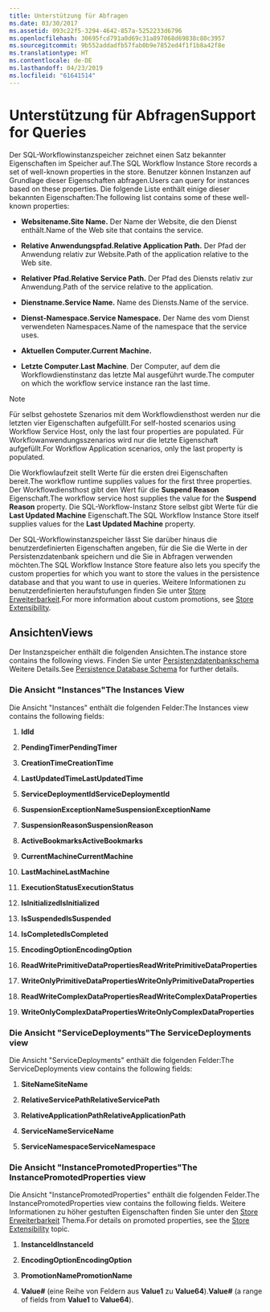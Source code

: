 ```yaml
---
title: Unterstützung für Abfragen
ms.date: 03/30/2017
ms.assetid: 093c22f5-3294-4642-857a-5252233d6796
ms.openlocfilehash: 30695fcd791a0d69c31a897068d69838c80c3957
ms.sourcegitcommit: 9b552addadfb57fab0b9e7852ed4f1f1b8a42f8e
ms.translationtype: HT
ms.contentlocale: de-DE
ms.lasthandoff: 04/23/2019
ms.locfileid: "61641514"
---
```

# <a name="support-for-queries"></a><span data-ttu-id="be34d-102">Unterstützung für Abfragen</span><span class="sxs-lookup"><span data-stu-id="be34d-102">Support for Queries</span></span>
<span data-ttu-id="be34d-103">Der SQL-Workflowinstanzspeicher zeichnet einen Satz bekannter Eigenschaften im Speicher auf.</span><span class="sxs-lookup"><span data-stu-id="be34d-103">The SQL Workflow Instance Store records a set of well-known properties in the store.</span></span> <span data-ttu-id="be34d-104">Benutzer können Instanzen auf Grundlage dieser Eigenschaften abfragen.</span><span class="sxs-lookup"><span data-stu-id="be34d-104">Users can query for instances based on these properties.</span></span> <span data-ttu-id="be34d-105">Die folgende Liste enthält einige dieser bekannten Eigenschaften:</span><span class="sxs-lookup"><span data-stu-id="be34d-105">The following list contains some of these well-known properties:</span></span>  
  
- <span data-ttu-id="be34d-106">**Websitename.**</span><span class="sxs-lookup"><span data-stu-id="be34d-106">**Site Name.**</span></span> <span data-ttu-id="be34d-107">Der Name der Website, die den Dienst enthält.</span><span class="sxs-lookup"><span data-stu-id="be34d-107">Name of the Web site that contains the service.</span></span>  
  
- <span data-ttu-id="be34d-108">**Relative Anwendungspfad.**</span><span class="sxs-lookup"><span data-stu-id="be34d-108">**Relative Application Path.**</span></span> <span data-ttu-id="be34d-109">Der Pfad der Anwendung relativ zur Website.</span><span class="sxs-lookup"><span data-stu-id="be34d-109">Path of the application relative to the Web site.</span></span>  
  
- <span data-ttu-id="be34d-110">**Relativer Pfad.**</span><span class="sxs-lookup"><span data-stu-id="be34d-110">**Relative Service Path.**</span></span> <span data-ttu-id="be34d-111">Der Pfad des Diensts relativ zur Anwendung.</span><span class="sxs-lookup"><span data-stu-id="be34d-111">Path of the service relative to the application.</span></span>  
  
- <span data-ttu-id="be34d-112">**Dienstname.**</span><span class="sxs-lookup"><span data-stu-id="be34d-112">**Service Name.**</span></span> <span data-ttu-id="be34d-113">Name des Diensts.</span><span class="sxs-lookup"><span data-stu-id="be34d-113">Name of the service.</span></span>  
  
- <span data-ttu-id="be34d-114">**Dienst-Namespace.**</span><span class="sxs-lookup"><span data-stu-id="be34d-114">**Service Namespace.**</span></span> <span data-ttu-id="be34d-115">Der Name des vom Dienst verwendeten Namespaces.</span><span class="sxs-lookup"><span data-stu-id="be34d-115">Name of the namespace that the service uses.</span></span>  
  
- <span data-ttu-id="be34d-116">**Aktuellen Computer.**</span><span class="sxs-lookup"><span data-stu-id="be34d-116">**Current Machine.**</span></span>  
  
- <span data-ttu-id="be34d-117">**Letzte Computer**.</span><span class="sxs-lookup"><span data-stu-id="be34d-117">**Last Machine**.</span></span> <span data-ttu-id="be34d-118">Der Computer, auf dem die Workflowdienstinstanz das letzte Mal ausgeführt wurde.</span><span class="sxs-lookup"><span data-stu-id="be34d-118">The computer on which the workflow service instance ran the last time.</span></span>  
  
> [!NOTE]
>  <span data-ttu-id="be34d-119">Für selbst gehostete Szenarios mit dem Workflowdiensthost werden nur die letzten vier Eigenschaften aufgefüllt.</span><span class="sxs-lookup"><span data-stu-id="be34d-119">For self-hosted scenarios using Workflow Service Host, only the last four properties are populated.</span></span> <span data-ttu-id="be34d-120">Für Workflowanwendungsszenarios wird nur die letzte Eigenschaft aufgefüllt.</span><span class="sxs-lookup"><span data-stu-id="be34d-120">For Workflow Application scenarios, only the last property is populated.</span></span>  
  
 <span data-ttu-id="be34d-121">Die Workflowlaufzeit stellt Werte für die ersten drei Eigenschaften bereit.</span><span class="sxs-lookup"><span data-stu-id="be34d-121">The workflow runtime supplies values for the first three properties.</span></span> <span data-ttu-id="be34d-122">Der Workflowdiensthost gibt den Wert für die **Suspend Reason** Eigenschaft.</span><span class="sxs-lookup"><span data-stu-id="be34d-122">The workflow service host supplies the value for the **Suspend Reason** property.</span></span> <span data-ttu-id="be34d-123">Die SQL-Workflow-Instanz Store selbst gibt Werte für die **Last Updated Machine** Eigenschaft.</span><span class="sxs-lookup"><span data-stu-id="be34d-123">The SQL Workflow Instance Store itself supplies values for the **Last Updated Machine** property.</span></span>  
  
 <span data-ttu-id="be34d-124">Der SQL-Workflowinstanzspeicher lässt Sie darüber hinaus die benutzerdefinierten Eigenschaften angeben, für die Sie die Werte in der Persistenzdatenbank speichern und die Sie in Abfragen verwenden möchten.</span><span class="sxs-lookup"><span data-stu-id="be34d-124">The SQL Workflow Instance Store feature also lets you specify the custom properties for which you want to store the values in the persistence database and that you want to use in queries.</span></span> <span data-ttu-id="be34d-125">Weitere Informationen zu benutzerdefinierten heraufstufungen finden Sie unter [Store Erweiterbarkeit](store-extensibility.md).</span><span class="sxs-lookup"><span data-stu-id="be34d-125">For more information about custom promotions, see [Store Extensibility](store-extensibility.md).</span></span>  
  
## <a name="views"></a><span data-ttu-id="be34d-126">Ansichten</span><span class="sxs-lookup"><span data-stu-id="be34d-126">Views</span></span>  
 <span data-ttu-id="be34d-127">Der Instanzspeicher enthält die folgenden Ansichten.</span><span class="sxs-lookup"><span data-stu-id="be34d-127">The instance store contains the following views.</span></span> <span data-ttu-id="be34d-128">Finden Sie unter [Persistenzdatenbankschema](persistence-database-schema.md) Weitere Details.</span><span class="sxs-lookup"><span data-stu-id="be34d-128">See [Persistence Database Schema](persistence-database-schema.md) for further details.</span></span>  
  
### <a name="the-instances-view"></a><span data-ttu-id="be34d-129">Die Ansicht "Instances"</span><span class="sxs-lookup"><span data-stu-id="be34d-129">The Instances View</span></span>  
 <span data-ttu-id="be34d-130">Die Ansicht "Instances" enthält die folgenden Felder:</span><span class="sxs-lookup"><span data-stu-id="be34d-130">The Instances view contains the following fields:</span></span>  
  
1. <span data-ttu-id="be34d-131">**Id**</span><span class="sxs-lookup"><span data-stu-id="be34d-131">**Id**</span></span>  
  
2. <span data-ttu-id="be34d-132">**PendingTimer**</span><span class="sxs-lookup"><span data-stu-id="be34d-132">**PendingTimer**</span></span>  
  
3. <span data-ttu-id="be34d-133">**CreationTime**</span><span class="sxs-lookup"><span data-stu-id="be34d-133">**CreationTime**</span></span>  
  
4. <span data-ttu-id="be34d-134">**LastUpdatedTime**</span><span class="sxs-lookup"><span data-stu-id="be34d-134">**LastUpdatedTime**</span></span>  
  
5. <span data-ttu-id="be34d-135">**ServiceDeploymentId**</span><span class="sxs-lookup"><span data-stu-id="be34d-135">**ServiceDeploymentId**</span></span>  
  
6. <span data-ttu-id="be34d-136">**SuspensionExceptionName**</span><span class="sxs-lookup"><span data-stu-id="be34d-136">**SuspensionExceptionName**</span></span>  
  
7. <span data-ttu-id="be34d-137">**SuspensionReason**</span><span class="sxs-lookup"><span data-stu-id="be34d-137">**SuspensionReason**</span></span>  
  
8. <span data-ttu-id="be34d-138">**ActiveBookmarks**</span><span class="sxs-lookup"><span data-stu-id="be34d-138">**ActiveBookmarks**</span></span>  
  
9. <span data-ttu-id="be34d-139">**CurrentMachine**</span><span class="sxs-lookup"><span data-stu-id="be34d-139">**CurrentMachine**</span></span>  
  
10. <span data-ttu-id="be34d-140">**LastMachine**</span><span class="sxs-lookup"><span data-stu-id="be34d-140">**LastMachine**</span></span>  
  
11. <span data-ttu-id="be34d-141">**ExecutionStatus**</span><span class="sxs-lookup"><span data-stu-id="be34d-141">**ExecutionStatus**</span></span>  
  
12. <span data-ttu-id="be34d-142">**IsInitialized**</span><span class="sxs-lookup"><span data-stu-id="be34d-142">**IsInitialized**</span></span>  
  
13. <span data-ttu-id="be34d-143">**IsSuspended**</span><span class="sxs-lookup"><span data-stu-id="be34d-143">**IsSuspended**</span></span>  
  
14. <span data-ttu-id="be34d-144">**IsCompleted**</span><span class="sxs-lookup"><span data-stu-id="be34d-144">**IsCompleted**</span></span>  
  
15. <span data-ttu-id="be34d-145">**EncodingOption**</span><span class="sxs-lookup"><span data-stu-id="be34d-145">**EncodingOption**</span></span>  
  
16. <span data-ttu-id="be34d-146">**ReadWritePrimitiveDataProperties**</span><span class="sxs-lookup"><span data-stu-id="be34d-146">**ReadWritePrimitiveDataProperties**</span></span>  
  
17. <span data-ttu-id="be34d-147">**WriteOnlyPrimitiveDataProperties**</span><span class="sxs-lookup"><span data-stu-id="be34d-147">**WriteOnlyPrimitiveDataProperties**</span></span>  
  
18. <span data-ttu-id="be34d-148">**ReadWriteComplexDataProperties**</span><span class="sxs-lookup"><span data-stu-id="be34d-148">**ReadWriteComplexDataProperties**</span></span>  
  
19. <span data-ttu-id="be34d-149">**WriteOnlyComplexDataProperties**</span><span class="sxs-lookup"><span data-stu-id="be34d-149">**WriteOnlyComplexDataProperties**</span></span>  
  
### <a name="the-servicedeployments-view"></a><span data-ttu-id="be34d-150">Die Ansicht "ServiceDeployments"</span><span class="sxs-lookup"><span data-stu-id="be34d-150">The ServiceDeployments view</span></span>  
 <span data-ttu-id="be34d-151">Die Ansicht "ServiceDeployments" enthält die folgenden Felder:</span><span class="sxs-lookup"><span data-stu-id="be34d-151">The ServiceDeployments view contains the following fields:</span></span>  
  
1. <span data-ttu-id="be34d-152">**SiteName**</span><span class="sxs-lookup"><span data-stu-id="be34d-152">**SiteName**</span></span>  
  
2. <span data-ttu-id="be34d-153">**RelativeServicePath**</span><span class="sxs-lookup"><span data-stu-id="be34d-153">**RelativeServicePath**</span></span>  
  
3. <span data-ttu-id="be34d-154">**RelativeApplicationPath**</span><span class="sxs-lookup"><span data-stu-id="be34d-154">**RelativeApplicationPath**</span></span>  
  
4. <span data-ttu-id="be34d-155">**ServiceName**</span><span class="sxs-lookup"><span data-stu-id="be34d-155">**ServiceName**</span></span>  
  
5. <span data-ttu-id="be34d-156">**ServiceNamespace**</span><span class="sxs-lookup"><span data-stu-id="be34d-156">**ServiceNamespace**</span></span>  
  
### <a name="the-instancepromotedproperties-view"></a><span data-ttu-id="be34d-157">Die Ansicht "InstancePromotedProperties"</span><span class="sxs-lookup"><span data-stu-id="be34d-157">The InstancePromotedProperties view</span></span>  
 <span data-ttu-id="be34d-158">Die Ansicht "InstancePromotedProperties" enthält die folgenden Felder.</span><span class="sxs-lookup"><span data-stu-id="be34d-158">The InstancePromotedProperties view contains the following fields.</span></span> <span data-ttu-id="be34d-159">Weitere Informationen zu höher gestuften Eigenschaften finden Sie unter den [Store Erweiterbarkeit](store-extensibility.md) Thema.</span><span class="sxs-lookup"><span data-stu-id="be34d-159">For details on promoted properties, see the [Store Extensibility](store-extensibility.md) topic.</span></span>  
  
1. <span data-ttu-id="be34d-160">**InstanceId**</span><span class="sxs-lookup"><span data-stu-id="be34d-160">**InstanceId**</span></span>  
  
2. <span data-ttu-id="be34d-161">**EncodingOption**</span><span class="sxs-lookup"><span data-stu-id="be34d-161">**EncodingOption**</span></span>  
  
3. <span data-ttu-id="be34d-162">**PromotionName**</span><span class="sxs-lookup"><span data-stu-id="be34d-162">**PromotionName**</span></span>  
  
4. <span data-ttu-id="be34d-163">**Value#** (eine Reihe von Feldern aus **Value1** zu **Value64**).</span><span class="sxs-lookup"><span data-stu-id="be34d-163">**Value#** (a range of fields from **Value1** to **Value64**).</span></span>
